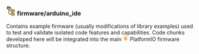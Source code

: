 ### <img src="/img/folders.png" alt="folders.png" width="25"> firmware/arduino_ide
Contains example firmware (usually modifications of library examples) used to test and validate isolated code features and capabilities. Code chunks developed here will be integrated into the main <img src="/img/platformio_icon.png" alt="platformio_icon.png" width="15"> PlatformIO firmware structure. 
